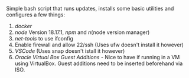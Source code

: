 Simple bash script that runs updates, installs some basic utilities and configures a few things:
1. *docker*
2. *node* Version 18.17.1, *npm* and *n*(node version manager)
3. *net-tools* to use ifconfig
4. Enable firewall and allow 22/ssh (Uses ufw doesn't install it however)
5. *VSCode* (Uses snap doesn't istall it however)
6. *Oracle Virtual Box Guest Additions* - Nice to have if running in a VM using VirtualBox. Guest additions need to be inserted beforehand via ISO.
